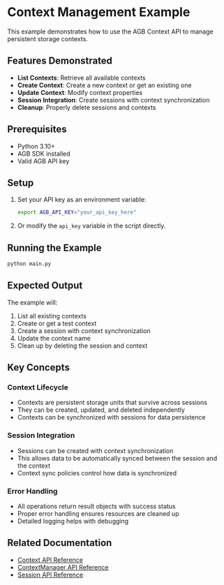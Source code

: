 # Context Management Example

This example demonstrates how to use the AGB Context API to manage persistent storage contexts.

## Features Demonstrated

- **List Contexts**: Retrieve all available contexts
- **Create Context**: Create a new context or get an existing one
- **Update Context**: Modify context properties
- **Session Integration**: Create sessions with context synchronization
- **Cleanup**: Properly delete sessions and contexts

## Prerequisites

- Python 3.10+
- AGB SDK installed
- Valid AGB API key

## Setup

1. Set your API key as an environment variable:
   ```bash
   export AGB_API_KEY="your_api_key_here"
   ```

2. Or modify the `api_key` variable in the script directly.

## Running the Example

```bash
python main.py
```

## Expected Output

The example will:
1. List all existing contexts
2. Create or get a test context
3. Create a session with context synchronization
4. Update the context name
5. Clean up by deleting the session and context

## Key Concepts

### Context Lifecycle
- Contexts are persistent storage units that survive across sessions
- They can be created, updated, and deleted independently
- Contexts can be synchronized with sessions for data persistence

### Session Integration
- Sessions can be created with context synchronization
- This allows data to be automatically synced between the session and the context
- Context sync policies control how data is synchronized

### Error Handling
- All operations return result objects with success status
- Proper error handling ensures resources are cleaned up
- Detailed logging helps with debugging

## Related Documentation

- [Context API Reference](../../api-reference/core/context.md)
- [ContextManager API Reference](../../api-reference/core/context-manager.md)
- [Session API Reference](../../api-reference/core/session.md)
